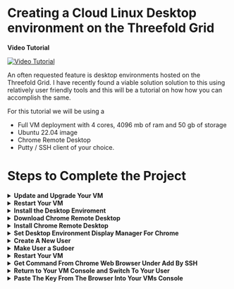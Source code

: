 # Creating a Cloud Linux Desktop environment on the Threefold Grid 


**Video Tutorial**


[![Video Tutorial](https://img.youtube.com/vi/FVy-nOcyKJQ/0.jpg)](https://www.youtube.com/watch?v=FVy-nOcyKJQ)


An often requested feature is desktop environments hosted on the Threefold Grid. I have recently found a viable solution solution to this using relatively user friendly tools and this will be a tutorial on how how you can accomplish the same. 

For this tutorial we will be using a 
- Full VM deployment with 4 cores, 4096 mb of ram and 50 gb of storage
- Ubuntu 22.04 image
- Chrome Remote Desktop 
- Putty / SSH client of your choice. 

# Steps to Complete the Project 


<details>
    <summary><b>Update and Upgrade Your VM</b></summary> 

After Connecting to your VM via SSH, run these commands in your terminal for Ubuntu 22.04 
```
apt update && apt upgrade -y 
```

If you encouter an error about a grub update on a pink screen, simply press yes and proceed, this is a incompatability between that update and the hypervisor firmware, it will not affect peformance, but this error can be avoided by running this command prior to updating 
```
apt-mark hold grub-efi-amd64-signed
```


   <details>
            <summary>Jump to Update and Upgrade Your VM Video Section</summary>

https://www.youtube.com/watch?v=FVy-nOcyKJQ&t=199s

   </details>

   <details>
            <summary>Jump to Update and Upgrade Your Expected Behavior Section</summary>

Console Input 
       
![image](https://user-images.githubusercontent.com/44621168/214485444-a7f20911-7c81-4e40-8fd2-8f47cea5e845.png)

Command Success 
       
![image](https://user-images.githubusercontent.com/44621168/214485463-060dec07-441a-48e8-8b03-8c6e78d3f0d0.png)


   </details>

</details>

<details>
    <summary><b>Restart Your VM</b></summary> 

```
reboot -f
```

<details>
        <summary>Jump to Restart Your VM Video Section</summary>

https://www.youtube.com/watch?v=FVy-nOcyKJQ&t=236s

   </details>

   <details>
            <summary>Jump to Restart Your VM Expected Behavior Section</summary>

Console Input 

![rebootinput](https://user-images.githubusercontent.com/44621168/214490044-420959bd-34df-4e16-a763-7061bc32056b.png)

Command Success 

![Rebootsuccess](https://user-images.githubusercontent.com/44621168/214490053-35a396ac-67dc-4fac-87af-d34bec204ef6.png)

   </details>
</details>

<details>
    <summary><b>Install the Desktop Enviroment</b></summary> 

Once you have update your VM you will want to run this command, this is a large download and the install takes awhile 
```
apt install ubuntu-desktop
```

<details>
        <summary>Jump to Install the Desktop Enviroment Video Section</summary>

https://www.youtube.com/watch?v=FVy-nOcyKJQ&t=283s

   </details>

   <details>
            <summary>Jump to Install the Desktop Enviroment Expected Behavior Section</b></summary>

Console Input 
    
![installdesktopinput](https://user-images.githubusercontent.com/44621168/214490077-32d6a6c6-c348-4758-8375-566ba867baf3.png)


Command Success 

![installdesktopsucess](https://user-images.githubusercontent.com/44621168/214490087-3ef7748c-baed-47bc-aa4c-60b128e44151.png)

   </details>
</details>

<details>
    <summary><b>Download Chrome Remote Desktop</b></summary>

Now we will download the software package that will install the chrome remote desktop extension 
```
wget https://dl.google.com/linux/direct/chrome-remote-desktop_current_amd64.deb
```

<details>
        <summary>Jump to Download Chrome Remote Desktop Video Section</summary>

https://www.youtube.com/watch?v=FVy-nOcyKJQ&t=349s

   </details>

   <details>
            <summary>Jump to Download Chrome Remote Desktop Expected Behavior Section</summary>

Console Input 
       
![wgetinput](https://user-images.githubusercontent.com/44621168/214490144-d685573d-7c35-48a2-a93e-41f109515efd.png)


Command Success 

![wgetsuccess](https://user-images.githubusercontent.com/44621168/214490159-31a6037c-05fd-469e-a9a5-ae4dea6c9b9a.png)

   </details>
</details>

<details>
    <summary><b>Install Chrome Remote Desktop</b></summary> 

Now We will install the package the package we just downloaded from the directory we downloaded it to (should be where you are)
```
apt-get install --assume-yes ./chrome-remote-desktop_current_amd64.deb
```

<details>
        <summary>Jump to Install Chrome Remote Desktop Video Section</summary>

https://www.youtube.com/watch?v=FVy-nOcyKJQ&t=362s

   </details>

   <details>
            <summary>Jump to Install Chrome Remote Desktop Expected Behavior Section</summary>

Console Input 
       
![aptgetinput](https://user-images.githubusercontent.com/44621168/214490216-d49c5525-f264-49f6-b6c8-183a80ef0f1e.png)


Command Success 
       
![aptgetsucess](https://user-images.githubusercontent.com/44621168/214490225-2ebc06e1-bfa7-4b65-b564-d8a14d79c377.png)


   </details>
</details>

<details>
    <summary><b>Set Desktop Environment Display Manager For Chrome</b></summary> 

```
bash -c echo “exec /etc/X11/Xsession /usr/bin/gnome-session” > /etc/chrome-remote-desktop-session’
```

<details>
        <summary>Jump to Set Desktop Environment Display Manager For Chrome Video Section</summary>

https://www.youtube.com/watch?v=FVy-nOcyKJQ&t=390s

   </details>

   <details>
            <summary>Jump to Set Desktop Environment Display Manager For Chrome Expected Behavior Section</summary>

Console Input 

![bashinput](https://user-images.githubusercontent.com/44621168/214490290-73f271ff-d128-4601-9205-8fda3b77a0a6.png)

Command Success 
       
![bashsucess](https://user-images.githubusercontent.com/44621168/214490306-a3d79128-287d-40b0-b00c-325b76ebbe70.png)


   </details>
</details>

<details>
    <summary><b>Create A New User</b></summary> 

```
adduser parker 
```

<details>
        <summary>Jump to Create A New User Video Section</summary>

https://www.youtube.com/watch?v=FVy-nOcyKJQ&t=409s

   </details>

   <details>
            <summary>Jump to Create A New User Expected Behavior Section</summary>

Console Input 

![adduserinput](https://user-images.githubusercontent.com/44621168/214490357-3c41137e-af4a-4c1e-8bf4-5fe19a1c6e66.png)

Command Success 

![addusersucess](https://user-images.githubusercontent.com/44621168/214490365-6fc0838f-3dca-4226-bb2b-0a708520cedb.png)

   </details>
</details>

<details>
    <summary><b>Make User a Sudoer</b></summary>

```
usermod -aG sudo parker
```

<details>
        <summary>Jump to Make User a Sudoer Video Section</summary>

https://www.youtube.com/watch?v=FVy-nOcyKJQ&t=433s

   </details>

   <details>
            <summary>Jump to Make User a Sudoer Expected Behavior Section</summary>

Console Input 

![sudoinput](https://user-images.githubusercontent.com/44621168/214490419-6fe7f105-095d-420d-b000-6ce45bb8c61b.png)

Command Success 

![sudosucess](https://user-images.githubusercontent.com/44621168/214490456-31a6cb19-ccbe-42a4-b739-face79214c6a.png)

   </details>
</details>

<details>
    <summary><b>Restart Your VM</b></summary> 

```
reboot -f
```

<details>
        <summary>Jump to Restart Your VM Video Section</summary>

https://www.youtube.com/watch?v=FVy-nOcyKJQ&t=236s

   </details>

   <details>
            <summary>Jump to Restart Your VM Expected Behavior Section</summary>

Console Input 
       
![rebootinput](https://user-images.githubusercontent.com/44621168/214490485-a88e8e3a-a326-4eb9-9196-6f020a1094fb.png)


Command Success 
       
![Rebootsuccess](https://user-images.githubusercontent.com/44621168/214490502-d74883ed-a0e7-4d78-8f5b-abbac7668eb3.png)


   </details>
</details>

<details>
    <summary><b>Get Command From Chrome Web Browser Under Add By SSH</b></summary> 

Go to https://remotedesktop.google.com/ and login/create account as necessary

then select setup via ssh 

follow the prompts begin->

next->

authorize 

Copy the Debian linux box 

<details>
        <summary>Jump to Get Command From Chrome Web Browser Under Add By SSH Video Section</summary>

https://www.youtube.com/watch?v=FVy-nOcyKJQ&t=456s

   </details>

   <details>
            <summary>Jump to Get Command From Chrome Web Browser Under Add By SSH Expected Behavior Section</summary>


![getcommand](https://user-images.githubusercontent.com/44621168/214490764-ddeaef37-953c-40fd-afaa-0565ce127d97.png)


   </details>
</details>

<details>
    <summary><b>Return to Your VM Console and Switch To Your User</b></summary> 

```
su parker
```

<details>
        <summary>Jump to Return to Your VM Console and Switch To Your User Video Section</summary>

https://www.youtube.com/watch?v=FVy-nOcyKJQ&t=477s

   </details>

   <details>
            <summary>Jump to Return to Your VM Console and Switch To Your User Expected Behavior Section</summary>

Console Input 
       
![suinput](https://user-images.githubusercontent.com/44621168/214490800-69dc032b-d367-4f71-a4c2-22f1b40cbab0.png)


Command Success 
       
![susucess](https://user-images.githubusercontent.com/44621168/214490808-be74c5ec-12df-463f-9706-14772414b563.png)


   </details>
</details>

<details>
    <summary><b>Paste The Key From The Browser Into Your VMs Console</b></summary> 

you should now be able to login into your into Linux desktop by returning to the remote access tab. 


<details>
        <summary>Jump to Paste The Key From The Browser Into Your VMs Console Video Section</summary>

https://www.youtube.com/watch?v=FVy-nOcyKJQ&t=482s
   </details>

   <details>
            <summary>Jump to Paste The Key From The Browser Into Your VMs Console Expected Behavior Section</summary>

Console Input 
       
![pasteinput](https://user-images.githubusercontent.com/44621168/214490829-f9a2eca7-59a8-4592-8ab6-377e0721eb82.png)


Command Success 
       
![pastesucess](https://user-images.githubusercontent.com/44621168/214490839-ab46e886-e711-4f51-b2a8-ed63cb38929d.png)


   </details>
</details>



